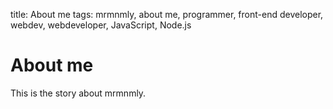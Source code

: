 title: About me
tags: mrmnmly, about me, programmer, front-end developer, webdev, webdeveloper, JavaScript, Node.js

# About me

This is the story about mrmnmly.